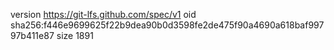 version https://git-lfs.github.com/spec/v1
oid sha256:f446e9699625f22b9dea90b0d3598fe2de475f90a4690a618baf99797b411e87
size 1891
